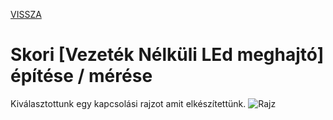 [VISSZA](https://matyasszabolcsik.github.io/portfolio/)
# Skori [Vezeték Nélküli LEd meghajtó] építése / mérése
Kiválasztottunk egy kapcsolási rajzot amit elkészítettünk.
![Rajz](20230209_142558.jpg "Lerajzolt rajz és az alkatrészek")



